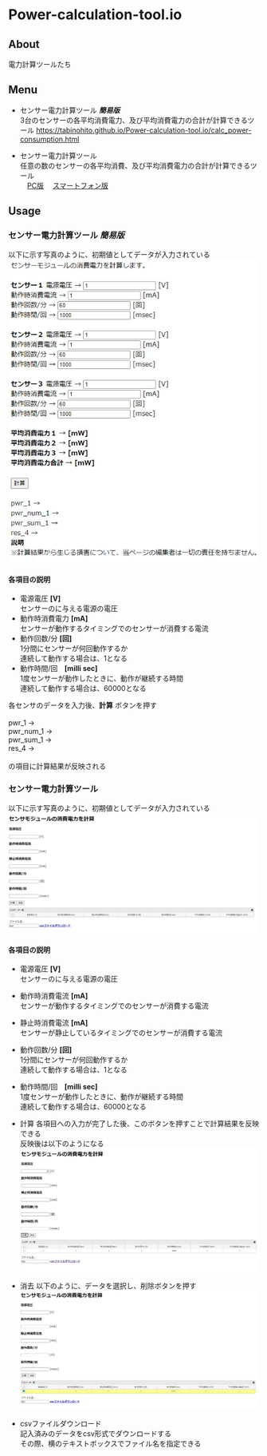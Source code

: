 # Power-calculation-tool.io
## About
電力計算ツールたち

## Menu
- センサー電力計算ツール ***簡易版*** <br>
3台のセンサーの各平均消費電力、及び平均消費電力の合計が計算できるツール
https://tabinohito.github.io/Power-calculation-tool.io/calc_power-consumption.html

- センサー電力計算ツール<br>
任意の数のセンサーの各平均消費、及び平均消費電力の合計が計算できるツール  
　[PC版](https://tabinohito.github.io/Power-calculation-tool.io/calc_sensor_power-consumption.html)
　[スマートフォン版](https://tabinohito.github.io/Power-calculation-tool.io/calc_sensor_power-consumption_sp.html)
## Usage
### センサー電力計算ツール ***簡易版*** <br>
以下に示す写真のように、初期値としてデータが入力されている
![easy-tool](https://github.com/tabinohito/Power-calculation-tool.io/blob/images/images/easy-tool-menu.jpg)

#### 各項目の説明 <br>
- 電源電圧 **[V]**<br>
センサーのに与える電源の電圧
- 動作時消費電力 **[mA]**<br>
センサーが動作するタイミングでのセンサーが消費する電流
- 動作回数/分 **[回]**<br>
1分間にセンサーが何回動作するか <br>
連続して動作する場合は、1となる <br>
- 動作時間/回　**[milli sec]**<br>
1度センサーが動作したときに、動作が継続する時間 <br>
連続して動作する場合は、60000となる <br>

各センサのデータを入力後、********計算******** ボタンを押す <br>
<br>
pwr_1 → <br>
pwr_num_1 → <br>
pwr_sum_1 → <br>
res_4 → <br>
<br>
の項目に計算結果が反映される

### センサー電力計算ツール <br>
以下に示す写真のように、初期値としてデータが入力されている
![tool](https://github.com/tabinohito/Power-calculation-tool.io/blob/images/images/tool-menu.jpg)

#### 各項目の説明 <br>
- 電源電圧 **[V]**<br>
センサーのに与える電源の電圧
- 動作時消費電流 **[mA]**<br>
センサーが動作するタイミングでのセンサーが消費する電流
- 静止時消費電流 **[mA]**<br>
センサーが静止しているタイミングでのセンサーが消費する電流
- 動作回数/分 **[回]**<br>
1分間にセンサーが何回動作するか <br>
連続して動作する場合は、1となる <br>
- 動作時間/回　**[milli sec]**<br>
1度センサーが動作したときに、動作が継続する時間 <br>
連続して動作する場合は、60000となる <br>
- 計算
各項目への入力が完了した後、このボタンを押すことで計算結果を反映できる <br>
反映後は以下のようになる <br>
![入力後](https://github.com/tabinohito/Power-calculation-tool.io/blob/images/images/入力後.jpg)
- 消去
以下のように、データを選択し、削除ボタンを押す
![選択後](https://github.com/tabinohito/Power-calculation-tool.io/blob/images/images/選択済み.jpg)

- csvファイルダウンロード　<br>
記入済みのデータをcsv形式でダウンロードする <br>
その際、横のテキストボックスでファイル名を指定できる <br>
